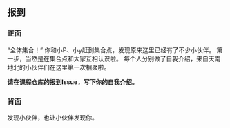 ## 报到

### 正面

“全体集合！”
你和小P、小y赶到集合点，发现原来这里已经有了不少小伙伴。
第一步，当然是在集合点和大家互相认识啦。
每个人分别做了自我介绍，来自天南地北的小伙伴们在这里第一次相聚啦。

**请在课程仓库的报到Issue，写下你的自我介绍。**

### 背面

发现小伙伴，也让小伙伴发现你。